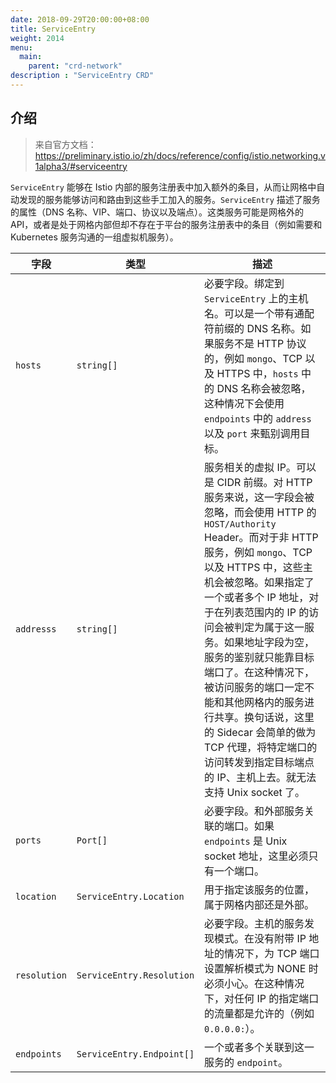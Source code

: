 ```yaml
---
date: 2018-09-29T20:00:00+08:00
title: ServiceEntry
weight: 2014
menu:
  main:
    parent: "crd-network"
description : "ServiceEntry CRD"
---
```


## 介绍

> 来自官方文档：https://preliminary.istio.io/zh/docs/reference/config/istio.networking.v1alpha3/#serviceentry

`ServiceEntry` 能够在 Istio 内部的服务注册表中加入额外的条目，从而让网格中自动发现的服务能够访问和路由到这些手工加入的服务。`ServiceEntry` 描述了服务的属性（DNS 名称、VIP、端口、协议以及端点）。这类服务可能是网格外的 API，或者是处于网格内部但却不存在于平台的服务注册表中的条目（例如需要和 Kubernetes 服务沟通的一组虚拟机服务）。

| 字段         | 类型                                                         | 描述                                                         |
| ------------ | ------------------------------------------------------------ | ------------------------------------------------------------ |
| `hosts`      | `string[]`                                                   | 必要字段。绑定到 `ServiceEntry` 上的主机名。可以是一个带有通配符前缀的 DNS 名称。如果服务不是 HTTP 协议的，例如 `mongo`、TCP 以及 HTTPS 中，`hosts` 中的 DNS 名称会被忽略，这种情况下会使用 `endpoints` 中的 `address` 以及 `port` 来甄别调用目标。 |
| `addresss`   | `string[]`                                                   | 服务相关的虚拟 IP。可以是 CIDR 前缀。对 HTTP 服务来说，这一字段会被忽略，而会使用 HTTP 的 `HOST/Authority` Header。而对于非 HTTP 服务，例如 `mongo`、TCP 以及 HTTPS 中，这些主机会被忽略。如果指定了一个或者多个 IP 地址，对于在列表范围内的 IP 的访问会被判定为属于这一服务。如果地址字段为空，服务的鉴别就只能靠目标端口了。在这种情况下，被访问服务的端口一定不能和其他网格内的服务进行共享。换句话说，这里的 Sidecar 会简单的做为 TCP 代理，将特定端口的访问转发到指定目标端点的 IP、主机上去。就无法支持 Unix socket 了。 |
| `ports`      | `Port[]` | 必要字段。和外部服务关联的端口。如果 `endpoints` 是 Unix socket 地址，这里必须只有一个端口。 |
| `location`   | `ServiceEntry.Location` | 用于指定该服务的位置，属于网格内部还是外部。                 |
| `resolution` | `ServiceEntry.Resolution` | 必要字段。主机的服务发现模式。在没有附带 IP 地址的情况下，为 TCP 端口设置解析模式为 NONE 时必须小心。在这种情况下，对任何 IP 的指定端口的流量都是允许的（例如 `0.0.0.0:`）。 |
| `endpoints`  | `ServiceEntry.Endpoint[]` | 一个或者多个关联到这一服务的 `endpoint`。                    |